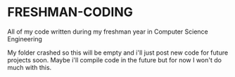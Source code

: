 # FRESHMAN-CODING
All of my code written during my freshman year in Computer Science Engineering
 
My folder crashed so this will be empty and i'll just post new code for future projects soon. Maybe i'll compile code in the future but for now I won't do much with this.
